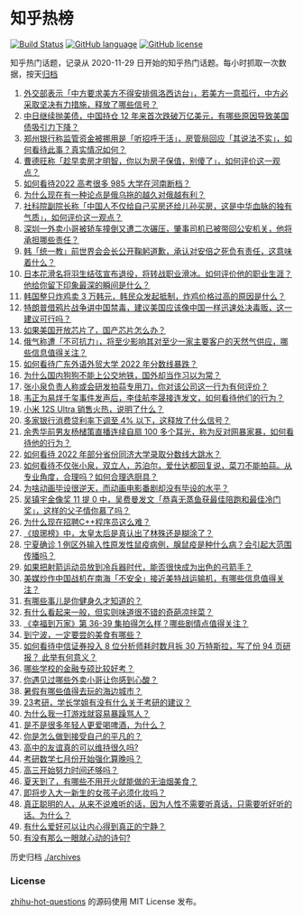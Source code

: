 # 知乎热榜
[![Build Status](https://github.com/ToWeLong/zhihu-hot-questions/workflows/CI/badge.svg)](https://github.com/ToWeLong/zhihu-hot-questions/actions)
[![GitHub language](https://img.shields.io/badge/language-golang-orange.svg)](https://golang.org/)
[![GitHub license](https://img.shields.io/github/license/ToWeLong/zhihu-hot-questions)](https://github.com/ToWeLong/zhihu-hot-questions/blob/main/LICENSE)

知乎热门话题，记录从 2020-11-29 日开始的知乎热门话题。每小时抓取一次数据，按天[归档](./archives)

<!-- BEGIN -->

1. [外交部表示「中方要求美方不得安排佩洛西访台」，若美方一意孤行，中方必采取坚决有力措施，释放了哪些信号？](https://www.zhihu.com/question/544162751)
1. [中日继续抛美债，中国持仓 12 年来首次跌破万亿美元，有哪些原因导致美国债吸引力下降？](https://www.zhihu.com/question/544109218)
1. [郑州银行称监管资金被挪用是「听招呼干活」，房管局回应「其说法不实」，如何看待此事？真实情况如何？](https://www.zhihu.com/question/544117425)
1. [曹德旺称「趁早卖房才明智，你以为房子保值，别傻了」，如何评价这一观点？](https://www.zhihu.com/question/544159808)
1. [如何看待2022 高考很多 985 大学在河南断档？](https://www.zhihu.com/question/543938535)
1. [为什么现在有一种论点是俄乌拖的越久对俄越有利？](https://www.zhihu.com/question/540324127)
1. [社科院副院长称「中国人不仅给自己买房还给儿孙买房，这是中华血脉的独有气质」，如何评价这一观点？](https://www.zhihu.com/question/544071024)
1. [深圳一外卖小哥被轿车撞倒又遭二次碾压，肇事司机已被带回公安机关，他将承担哪些责任？](https://www.zhihu.com/question/544191754)
1. [韩「统一教」前世界会会长公开鞠躬道歉，承认对安倍之死负有责任，这意味着什么？](https://www.zhihu.com/question/544133389)
1. [日本花滑名将羽生结弦宣布退役，将转战职业滑冰。如何评价他的职业生涯？他给你留下印象最深的瞬间是什么？](https://www.zhihu.com/question/544116190)
1. [韩国整只炸鸡卖 3 万韩元，韩民众发起抵制，炸鸡价格过高的原因是什么？](https://www.zhihu.com/question/544086743)
1. [特朗普借鸦片战争讲中国禁毒，建议美国应该像中国一样迅速处决毒贩，这一建议可行吗？](https://www.zhihu.com/question/543989294)
1. [如果美国开放芯片了，国产芯片怎么办？](https://www.zhihu.com/question/482480415)
1. [俄气称遭「不可抗力」，将至少影响其对至少一家主要客户的天然气供应，哪些信息值得关注？](https://www.zhihu.com/question/544092786)
1. [如何看待广东外语外贸大学 2022 年分数线暴跌？](https://www.zhihu.com/question/544055922)
1. [为什么国内狗狗不能上公交地铁，国外却当作习以为常？](https://www.zhihu.com/question/324423917)
1. [张小泉负责人称或会研发拍蒜专用刀，你对该公司这一行为有何评价？](https://www.zhihu.com/question/543964258)
1. [韦正为易烊千玺事件发声后，李佳航李晟接连发文，如何看待他们的行为？](https://www.zhihu.com/question/543922558)
1. [小米 12S Ultra 销售火热，说明了什么？](https://www.zhihu.com/question/542980710)
1. [多家银行消费贷利率下调至 4% 以下，这释放了什么信号？](https://www.zhihu.com/question/543885256)
1. [余秀华前男友杨槠策直播连续自扇 100 多个耳光，称为反对网暴家暴，如何看待他的行为？](https://www.zhihu.com/question/544074135)
1. [如何看待 2022 年部分省份同济大学录取分数线大跳水？](https://www.zhihu.com/question/543998940)
1. [如何看待不仅张小泉，双立人，苏泊尔，爱仕达都回复说，菜刀不能拍蒜。从专业角度，合理吗？如何合理选厨具？](https://www.zhihu.com/question/543611062)
1. [为啥动画毕设很逆天，而动画电影番剧却没有毕设的水平？](https://www.zhihu.com/question/542276747)
1. [吴镇宇金像奖 11 提 0 中，吴费曼发文「恭喜无蒸鱼获最佳陪跑和最佳冷门奖」，这样的父子情你慕了吗？](https://www.zhihu.com/question/543912173)
1. [为什么现在招聘C++程序员这么难？](https://www.zhihu.com/question/491876804)
1. [《琅琊榜》中，太皇太后是真认出了林殊还是糊涂了？](https://www.zhihu.com/question/385972375)
1. [宁夏确诊 1 例区外输入性原发性鼠疫病例，腺鼠疫是种什么病？会引起大范围传播吗？](https://www.zhihu.com/question/544219656)
1. [如果把射箭运动员放到冷兵器时代，能否很快成为出色的弓箭手？](https://www.zhihu.com/question/387177204)
1. [美媒炒作中国战机在南海「不安全」接近美特战运输机，有哪些信息值得关注？](https://www.zhihu.com/question/543793769)
1. [有哪些事儿是你健身久才知道的？](https://www.zhihu.com/question/542735046)
1. [有什么看起来一般，但实则味道很不错的奇葩凉拌菜？](https://www.zhihu.com/question/540526077)
1. [《幸福到万家》第 36-39 集拍得怎么样？哪些剧情点值得关注？](https://www.zhihu.com/question/543992379)
1. [到宁波，一定要尝的美食有哪些？](https://www.zhihu.com/question/54174390)
1. [如何看待中信证券投入 8 位分析师耗时数月拆 30 万特斯拉，写了份 94 页研报？ 此举有何意义？](https://www.zhihu.com/question/543960733)
1. [哪些学校的金融专硕比较好考？](https://www.zhihu.com/question/52863715)
1. [你遇见过哪些外卖小哥让你感到心酸？](https://www.zhihu.com/question/279321821)
1. [暑假有哪些值得去玩的海边城市？](https://www.zhihu.com/question/540214666)
1. [23考研，学长学姐有没有什么关于考研的建议？](https://www.zhihu.com/question/500483729)
1. [为什么我一打游戏就容易暴躁骂人？](https://www.zhihu.com/question/544029627)
1. [是不是很多年轻人更爱喝啤酒，为什么？](https://www.zhihu.com/question/529415775)
1. [你是怎么做到接受自己的平凡的？](https://www.zhihu.com/question/543924278)
1. [高中的友谊真的可以维持很久吗?](https://www.zhihu.com/question/543890392)
1. [考研数学七月份开始强化算晚吗？](https://www.zhihu.com/question/397933285)
1. [高三开始努力时间还够吗？](https://www.zhihu.com/question/543884154)
1. [夏天到了，有哪些不用开火就能做的无油烟美食？](https://www.zhihu.com/question/542005984)
1. [即将步入大一新生的女孩子必须化妆吗？](https://www.zhihu.com/question/542939923)
1. [真正聪明的人，从来不说难听的话，因为人性不需要听真话，只需要听好听的话。为什么？](https://www.zhihu.com/question/534891950)
1. [有什么爱好可以让内心得到真正的宁静？](https://www.zhihu.com/question/540291707)
1. [有没有那么一眼就心动的诗句?](https://www.zhihu.com/question/539480942)

<!-- END -->

历史归档 [./archives](./archives)


### License
[zhihu-hot-questions](https://github.com/towelong/zhihu-hot-questions) 的源码使用 MIT License 发布。